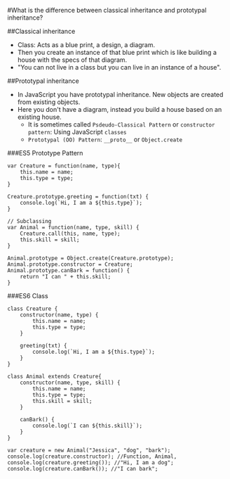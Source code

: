 #What is the difference between classical inheritance and prototypal inheritance?

##Classical inheritance
* Class: Acts as a blue print, a design, a diagram. 
* Then you create an instance of that blue print which is like building a house with the specs of that diagram.
* "You can not live in a class but you can live in an instance of a house".

##Prototypal inheritance
* In JavaScript you have prototypal inheritance. New objects are created from existing objects. 
* Here you don't have a diagram, instead you build a house based on an existing house.
  * It is sometimes called `Psdeudo-Classical Pattern` or `constructor pattern`: Using JavaScript `classes`
  * `Prototypal (OO) Pattern`: `__proto__` or `Object.create`
  
###ES5 Prototype Pattern
```
var Creature = function(name, type){
    this.name = name;
    this.type = type;
}

Creature.prototype.greeting = function(txt) {
    console.log(`Hi, I am a ${this.type}`);
}

// Subclassing
var Animal = function(name, type, skill) {
    Creature.call(this, name, type);
    this.skill = skill;
}

Animal.prototype = Object.create(Creature.prototype);
Animal.prototype.constructor = Creature;
Animal.prototype.canBark = function() {
    return "I can " + this.skill;
}
```

###ES6 Class
```
class Creature {
    constructor(name, type) {
        this.name = name;
        this.type = type;
    }
    
    greeting(txt) {
        console.log(`Hi, I am a ${this.type}`);
    }
}

class Animal extends Creature{
    constructor(name, type, skill) {
        this.name = name;
        this.type = type;
        this.skill = skill;
    }
    
    canBark() {
        console.log(`I can ${this.skill}`);
    }
}

var creature = new Animal("Jessica", "dog", "bark");
console.log(creature.constructor); //Function, Animal, 
console.log(creature.greeting()); //"Hi, I am a dog";
console.log(creature.canBark()); //"I can bark";
```
